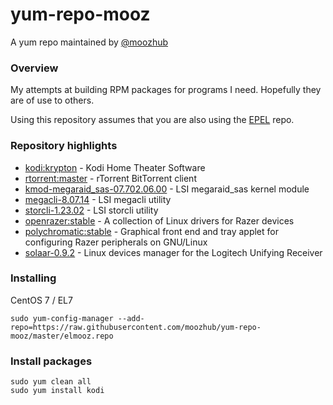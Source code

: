# yum-repo-mooz

A yum repo maintained by [@moozhub](https://github.com/moozhub)

### Overview

My attempts at building RPM packages for programs I need. Hopefully they are of use to others.

Using this repository assumes that you are also using the [EPEL](https://fedoraproject.org/wiki/EPEL) repo.

### Repository highlights

* [kodi:krypton](https://github.com/xbmc/xbmc/tree/Krypton) - Kodi Home Theater Software
* [rtorrent:master](https://github.com/rakshasa/rtorrent) - rTorrent BitTorrent client
* [kmod-megaraid_sas-07.702.06.00](https://hwraid.le-vert.net/wiki/LSIMegaRAIDSAS#a2.Linuxkerneldrivers) - LSI megaraid_sas kernel module
* [megacli-8.07.14](https://hwraid.le-vert.net/wiki/LSIMegaRAIDSAS#a3.3.megacli) - LSI megacli utility
* [storcli-1.23.02](https://www.thomas-krenn.com/en/wiki/StorCLI) - LSI storcli utility
* [openrazer:stable](https://github.com/openrazer/openrazer) - A collection of Linux drivers for Razer devices
* [polychromatic:stable](https://github.com/lah7/polychromatic) - Graphical front end and tray applet for configuring Razer peripherals on GNU/Linux
* [solaar-0.9.2](https://github.com/pwr/Solaar) - Linux devices manager for the Logitech Unifying Receiver

### Installing

CentOS 7 / EL7

```
sudo yum-config-manager --add-repo=https://raw.githubusercontent.com/moozhub/yum-repo-mooz/master/elmooz.repo
```

### Install packages

```
sudo yum clean all
sudo yum install kodi
```
